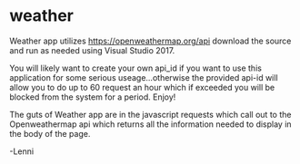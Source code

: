 # weather
Weather app utilizes https://openweathermap.org/api download the source and run as needed using Visual Studio 2017.

You will likely want to create your own api_id if you want to use this application for some serious useage...otherwise the provided api-id will allow you to do up to 60 request an hour which if exceeded you will be blocked from the system for a period. Enjoy!

The guts of Weather app are in the javascript requests which call out to the Openweathermap api which returns all the information needed to display in the body of the page.

-Lenni
